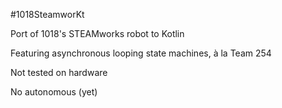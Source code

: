#1018SteamworKt

Port of 1018's STEAMworks robot to Kotlin

Featuring asynchronous looping state machines, à la Team 254

Not tested on hardware

No autonomous (yet)
